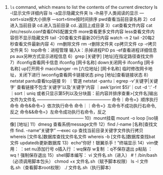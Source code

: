1) `ls` command, which means to list the contents of the current directory
    ls -l显示文件详细内容
    ls -a显示隐藏文件夹
    ls -lh易于人类阅读的显示
    —sort=size按大小排序
    —sort=time按时间排序
    pwd查看当前目录名称
2）cd进入当前目录
      cd.进入当前目录
      cd..返回上成目录
3）cat查看文件内容
      cat /etc/resolv.conf查看DNS配置文件
      more查看更多文件内容
      less查看文件内容但不显示隐藏文件
      tail -20查看文件最新20行内容
      watch -n 2 tail -20每2秒查看文件最新内容
4）rm删除文件
      rm -r删除文件夹
      cp拷贝文件
      cp -r拷贝文件夹
5）top命令：进程管理
      输入k：杀掉进程PID
      ps -ef查看进程详细信息
      ps aux另种方式显示进程信息
6）grep [关键字] [地址]在指定路径查找文件
7）ifconfig查看网卡信息
      ifconfig [网卡名称] down关闭网卡
      ifconfig [网卡名称] up打开网卡
      macchanger -m [六位地址] [网卡名称]
      临时修改网卡地址，关闭下进行
      iwconfig查看网卡链接状态
      ping [地址]查看链接状态
8）netstat pantu查看tcp链接
9）｜管道
netstat -pantu｜egrep -v’关键字|关键字’
查看链接不包含‘关键字’以及‘关键字’内容
｜awk‘{print $5}’｜cut -d ‘:’ -f｜sort｜uniq
或者只显示第5列以及分块面：前内容并排序查重>[文件名]输出文件为文件名
—————————————————
命令｜命令=》顺序执行命令
命令&命令=》依次执行命令
命令｜｜命令=》左命令不成功执行右命令,反之
命令&&命令=》左命令成功执行右命令，反之
—————————————————
10）mount挂载
        mount -o loop [iso镜像] [地址]
11）dmesg 查看系统message文件
12）find /-name [名称]查找文件
        find. -name“关键字” —exec cp
        查找当前目录关键字文件执行拷贝
        whereis [文件名]数据库查找文件名文件
        whereis -b [文件名]数据库查找bat文件
        updatedb更新数据库
13）echo“你好！银翼杀手！”终端显示
14）vim使用：
：set nu添加行号                      o插入行
：wq保存                                   w复制
：q不保存退出                          p粘贴
：wq！强制保存退出
15）shell脚本编写：
️vi 文件名.sh（进入）
️#！/bin/bash（必须调用脚本包头）
️chmod +x 文件名.sh（赋予脚本权限）
️ls -l 文件名.sh（查看脚本root权限）
️./ 文件名.sh（执行脚本）
